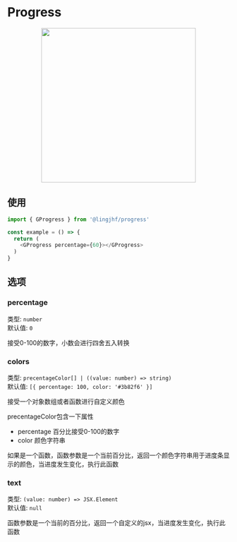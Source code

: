 # Progress

<p align="center">
<img src="https://raw.githubusercontent.com/lingjhf/guava/master/images/progress/progress.png" style="width:350px;" />
</p>

## 使用

```js
import { GProgress } from '@lingjhf/progress'

const example = () => {
  return (
    <GProgress percentage={60}></GProgress>
  )
}

 ```

## 选项

### percentage

类型: `number`<br>
默认值: `0`

接受0-100的数字，小数会进行四舍五入转换

### colors

类型: `precentageColor[] | ((value: number) => string)`<br>
默认值: `[{ percentage: 100, color: '#3b82f6' }]`

接受一个对象数组或者函数进行自定义颜色

precentageColor包含一下属性

- percentage 百分比接受0-100的数字
- color 颜色字符串

如果是一个函数，函数参数是一个当前百分比，返回一个颜色字符串用于进度条显示的颜色，当进度发生变化，执行此函数

### text

类型: `(value: number) => JSX.Element`<br>
默认值: `null`

函数参数是一个当前的百分比，返回一个自定义的jsx，当进度发生变化，执行此函数

